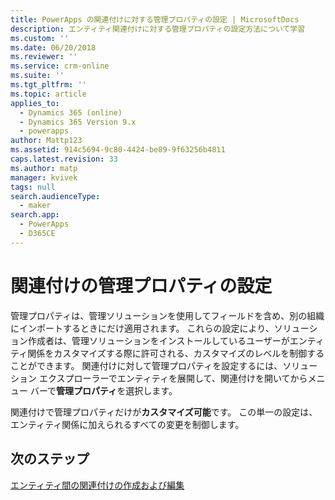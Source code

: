 ```yaml
---
title: PowerApps の関連付けに対する管理プロパティの設定 | MicrosoftDocs
description: エンティティ関連付けに対する管理プロパティの設定方法について学習
ms.custom: ''
ms.date: 06/20/2018
ms.reviewer: ''
ms.service: crm-online
ms.suite: ''
ms.tgt_pltfrm: ''
ms.topic: article
applies_to:
  - Dynamics 365 (online)
  - Dynamics 365 Version 9.x
  - powerapps
author: Mattp123
ms.assetid: 914c5694-9c80-4424-be89-9f63256b4811
caps.latest.revision: 33
ms.author: matp
manager: kvivek
tags: null
search.audienceType:
  - maker
search.app:
  - PowerApps
  - D365CE
---
```

# <a name="set-managed-properties-for-relationships"></a>関連付けの管理プロパティの設定

<a name="BKMK_ManagedProperties"></a>   

 管理プロパティは、管理ソリューションを使用してフィールドを含め、別の組織にインポートするときにだけ適用されます。 これらの設定により、ソリューション作成者は、管理ソリューションをインストールしているユーザーがエンティティ関係をカスタマイズする際に許可される、カスタマイズのレベルを制御することができます。 関連付けに対して管理プロパティを設定するには、ソリューション エクスプローラーでエンティティを展開して、関連付けを開いてからメニュー バーで**管理プロパティ**を選択します。  
  
 関連付けで管理プロパティだけが**カスタマイズ可能**です。 この単一の設定は、エンティティ関係に加えられるすべての変更を制御します。  
  
## <a name="next-steps"></a>次のステップ

[エンティティ間の関連付けの作成および編集](create-edit-entity-relationships.md)
